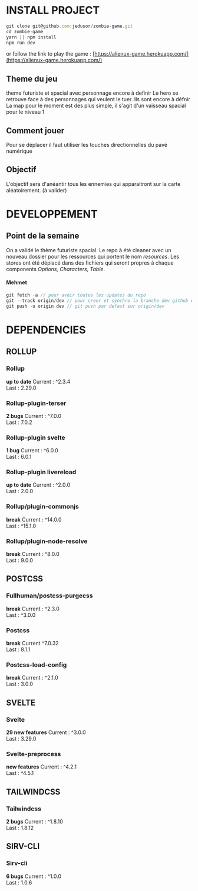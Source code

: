 # INSTALL PROJECT

```javascript
git clone git@github.com:jedusor/zombie-game.git
cd zombie-game
yarn || npm install
npm run dev
```
or follow the link to play the game : [https://alienux-game.herokuapp.com/](https://alienux-game.herokuapp.com/)

## Theme du jeu

theme futuriste et spacial avec personnage encore à definir 
Le hero se retrouve face à des personnages qui veulent le tuer. Ils sont encore à défnir
La map pour le moment est des plus simple, il s'agit d'un vaisseau spacial pour le niveau 1

## Comment jouer 

Pour se déplacer il faut utiliser les touches directionnelles du pavé numérique

## Objectif 

L'objectif sera d'anéantir tous les ennemies qui apparaitront sur la carte aléatoirement. (à valider)


# DEVELOPPEMENT

## Point de la semaine

On a validé le thème futuriste spacial.
Le repo à été cleaner avec un nouveau dossier pour les ressources qui portent le nom *resources*.
Les stores ont été déplacé dans des fichiers qui seront propres à chaque components *Options, Characters, Table*.

#### Mehmet
```javascript
git fetch -a // pour avoir toutes les updates du repo
git --track origin/dev // pour creer et synchro la branche dev github en local
git push -u origin dev // git push par defaut sur origin/dev
```


# DEPENDENCIES 

## ROLLUP 

### Rollup 

**up to date**
Current : ^2.3.4 <br>
Last : 2.29.0

### Rollup-plugin-terser  

**2 bugs**
Current : ^7.0.0 <br>
Last : 7.0.2 

### Rollup-plugin svelte 

**1 bug**
Current : ^6.0.0 <br>
Last : 6.0.1


### Rollup-plugin livereload 

**up to date**
Current : ^2.0.0 <br>
Last : 2.0.0

### Rollup/plugin-commonjs  

**break**
Current : ^14.0.0 <br>
Last : ^15.1.0


### Rollup/plugin-node-resolve 

**break**
Current : ^8.0.0 <br>
Last : 9.0.0 



## POSTCSS 

### Fullhuman/postcss-purgecss 

**break**
Current : ^2.3.0 <br>
Last : ^3.0.0 


### Postcss 

**break**
Current ^7.0.32 <br>
Last : 8.1.1 

### Postcss-load-config 

**break**
Current : ^2.1.0 <br>
Last : 3.0.0 


## SVELTE

### Svelte 

**29 new features**
Current : ^3.0.0 <br>
Last : 3.29.0 


### Svelte-preprocess 

**new features**
Current : ^4.2.1 <br>
Last : ^4.5.1 


## TAILWINDCSS

### Tailwindcss 

**2 bugs**
Current : ^1.8.10 <br>
Last : 1.8.12

## SIRV-CLI

### Sirv-cli 

**6 bugs**
Current : ^1.0.0 <br>
Last : 1.0.6 






















